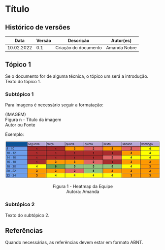 # Título

## Histórico de versões
| Data         | Versão   | Descrição              | Autor(es)               |
|--------------|----------|------------------------|-------------------------|
|  10.02.2022  |   0.1    |  Criação do documento  |  Amanda Nobre           |

## Tópico 1

Se o documento for de alguma técnica, o tópico um será a introdução.
Texto do tópico 1.

### Subtópico 1

Para imagens é necessário seguir a formatação:


(IMAGEM) <br>
Figura n - Título da imagem <br>
Autor ou Fonte

Exemplo:

![Heatmap](img/heatmap.jpeg)
<p align = "center"> 
Figura 1 - Heatmap da Equipe <br>
Autora: Amanda 
</p>

### Subtópico 2

Texto do subtópico 2.

## Referências

Quando necessárias, as referências devem estar em formato ABNT.